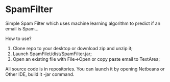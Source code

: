 SpamFilter
==========

Simple Spam Filter which uses machine learning algorithm to predict if an email is Spam...

How to use?

1) Clone repo to your desktop or download zip and unzip it;
2) Launch SpamFilet/dist/SpamFilter.jar;
3) Open an existing file with File->Open    or    copy paste email to TextArea;


All source code is in repositories. You can launch it by opening Netbeans or Other IDE, build it -jar command.
